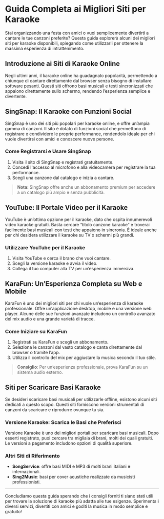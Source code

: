 
# Guida Completa ai Migliori Siti per Karaoke

Stai organizzando una festa con amici o vuoi semplicemente divertirti a cantare le tue canzoni preferite? 
Questa guida esplorerà alcuni dei migliori siti per karaoke disponibili, spiegando come utilizzarli per ottenere 
la massima esperienza di intrattenimento.

## Introduzione ai Siti di Karaoke Online
Negli ultimi anni, il karaoke online ha guadagnato popolarità, permettendo a chiunque di cantare direttamente dal 
browser senza bisogno di installare software pesanti. Questi siti offrono basi musicali e testi sincronizzati 
che appaiono direttamente sullo schermo, rendendo l’esperienza semplice e divertente.


## SingSnap: Il Karaoke con Funzioni Social
SingSnap è uno dei siti più popolari per karaoke online, e offre un’ampia gamma di canzoni. Il sito è dotato di 
funzioni social che permettono di registrare e condividere le proprie performance, rendendolo ideale per chi vuole 
divertirsi con amici e conoscere nuove persone.

### Come Registrarsi e Usare SingSnap
1. Visita il sito di SingSnap e registrati gratuitamente.
2. Concedi l'accesso al microfono e alla videocamera per registrare la tua performance.
3. Scegli una canzone dal catalogo e inizia a cantare.


> **Nota**: SingSnap offre anche un abbonamento premium per accedere a un catalogo più ampio e senza pubblicità.

## YouTube: Il Portale Video per il Karaoke
YouTube è un’ottima opzione per il karaoke, dato che ospita innumerevoli video karaoke gratuiti. Basta cercare 
“titolo canzone karaoke” e troverai facilmente basi musicali con testi che appaiono in sincronia. È ideale anche 
per chi desidera utilizzare il karaoke su TV o schermi più grandi.

### Utilizzare YouTube per il Karaoke
1. Visita YouTube e cerca il brano che vuoi cantare.
2. Scegli la versione karaoke e avvia il video.
3. Collega il tuo computer alla TV per un’esperienza immersiva.


## KaraFun: Un’Esperienza Completa su Web e Mobile
KaraFun è uno dei migliori siti per chi vuole un’esperienza di karaoke professionale. Offre un’applicazione 
desktop, mobile e una versione web player. Alcune delle sue funzioni avanzate includono un controllo avanzato 
del mix audio e una grande varietà di tracce.

### Come Iniziare su KaraFun
1. Registrati su KaraFun e scegli un abbonamento.
2. Seleziona le canzoni dal vasto catalogo e canta direttamente dal browser o tramite l’app.
3. Utilizza il controllo del mix per aggiustare la musica secondo il tuo stile.


> **Consiglio**: Per un’esperienza professionale, prova KaraFun su un sistema audio esterno.

## Siti per Scaricare Basi Karaoke
Se desideri scaricare basi musicali per utilizzarle offline, esistono alcuni siti dedicati a questo scopo. 
Questi siti forniscono versioni strumentali di canzoni da scaricare e riprodurre ovunque tu sia.

### Versione Karaoke: Scarica le Basi che Preferisci
Versione Karaoke è uno dei migliori portali per scaricare basi musicali. Dopo esserti registrato, puoi cercare 
tra migliaia di brani, molti dei quali gratuiti. Le versioni a pagamento includono opzioni di qualità superiore.

### Altri Siti di Riferimento
- **SongService**: offre basi MIDI e MP3 di molti brani italiani e internazionali.
- **Sing2Music**: basi per cover acustiche realizzate da musicisti professionisti.


---

Concludiamo questa guida sperando che i consigli forniti ti siano stati utili per trovare la soluzione di karaoke 
più adatta alle tue esigenze. Sperimenta i diversi servizi, divertiti con amici e goditi la musica in modo 
semplice e gratuito!
